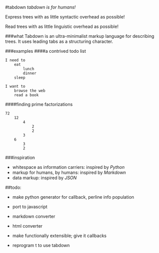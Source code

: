 #tabdown
_tabdown is for humans!_

Express trees with as little syntactic overhead as possible!

Read trees with as little linguistic overhead as possible!

###what
Tabdown is an ultra-minimalist markup language for describing trees. It uses leading tabs as a structuring character.

###examples
####a contrived todo list
```
I need to
	eat
		lunch
		dinner
	sleep

I want to
	browse the web
	read a book

```

####finding prime factorizations
```
72
	12
		4
			2
			2
		3
	6
		3
		2
```

###inspiration
- whitespace as information carriers: inspired by _Python_
- markup for humans, by humans: inspired by _Markdown_
- data markup: inspired by _JSON_

##todo:
- make python generator for callback, perline info population


- port to javascript
 - markdown converter
 - html converter
- make functionally extensible; give it callbacks
- reprogram t to use tabdown


